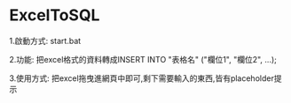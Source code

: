ExcelToSQL
=============

1.啟動方式: start.bat

2.功能: 把excel格式的資料轉成INSERT INTO "表格名" ("欄位1", "欄位2", ...);

3.使用方式: 把excel拖曳進網頁中即可,剩下需要輸入的東西,皆有placeholder提示
